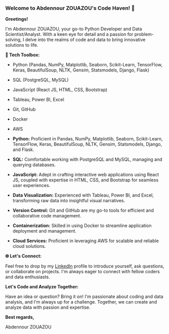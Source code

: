 ### Welcome to Abdennour ZOUAZOU's Code Haven! 👋    


**Greetings!**

I'm Abdennour ZOUAZOU, your go-to Python Developer and Data Scientist/Analyst. With a keen eye for detail and a passion for problem-solving, I delve into the realms of code and data to bring innovative solutions to life. 


**🔧 Tech Toolbox:**  

* Python (Pandas, NumPy, Matplotlib, Seaborn, Scikit-Learn, TensorFlow, Keras, BeautifulSoup, NLTK, Gensim, Statsmodels, Django, Flask) 
* SQL (PostgreSQL, MySQL) 
* JavaScript (React JS, HTML, CSS, Bootstrap)
* Tableau, Power BI, Excel
* Git, GitHub
* Docker
* AWS


* **Python:** Proficient in Pandas, NumPy, Matplotlib, Seaborn, Scikit-Learn, TensorFlow, Keras, BeautifulSoup, NLTK, Gensim, Statsmodels, Django, and Flask.

* **SQL:** Comfortable working with PostgreSQL and MySQL, managing and querying databases.

* **JavaScript:** Adept in crafting interactive web applications using React JS, coupled with expertise in HTML, CSS, and Bootstrap for seamless user experiences.

* **Data Visualization:** Experienced with Tableau, Power BI, and Excel, transforming raw data into insightful visual narratives.

* **Version Control:** Git and GitHub are my go-to tools for efficient and collaborative code management.

* **Containerization:** Skilled in using Docker to streamline application deployment and management.

* **Cloud Services:** Proficient in leveraging AWS for scalable and reliable cloud solutions.

**🌐 Let's Connect:**  

Feel free to drop by my [LinkedIn](https://www.linkedin.com/in/zouazou) profile to introduce yourself, ask questions, or collaborate on projects. I'm always eager to connect with fellow coders and data enthusiasts.

**Let's Code and Analyze Together:**

Have an idea or question? Bring it on! I'm passionate about coding and data analysis, and I'm always up for a challenge. Together, we can create and analyze data with passion and expertise.  

**Best regards,**

Abdennour ZOUAZOU
